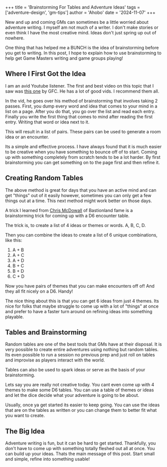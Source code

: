 +++
title = 'Brainstorming For Tables and Adventure Ideas'
tags = ['adventure-design', 'gm-tips']
author = 'Ahobo'
date = '2024-11-07'
+++

New and up and coming GMs can sometimes be a little worried about adventure writing.
I myself am not much of a writer. I don't make stories or even think
I have the most creative mind. Ideas don't just spring up out of nowhere. 

One thing that has helped me a BUNCH is the idea of brainstorming before you get to writing.
In this post, I hope to explain how to use brainstorming to help get Game Masters writing
and game groups playing!

## Where I First Got the Idea

I am an avid Youtube listener. The first and best video on this topic that I saw was 
[this one](https://youtu.be/5p3b07kxTGw?si=wkX2Wo1hPmlFgwBP) by GFC. He has a lot of good
vids. I recommend them all. 

In the vid, he goes over his method of brainstorming that involves taking 2 passes. First, you
dump every word and idea that comes to your mind in a list on a page. After you do that, you go over
the list and read each entry. Finally you write the first thing that comes to mind after reading the first
entry. Writing that word or idea next to it. 

This will result in a list of pairs. These pairs can be used to generate a room idea or an encounter. 

Its a simple and effective process. I have always found that it is much easier to be creative when
you have something to bounce off of to start. Coming up with something completely from scratch tends to
be a lot harder. By first brainstorming you can get something on to the page first and then refine it.

## Creating Random Tables

The above method is great for days that you have an active mind and can get "things" out of it
easily however, sometimes you can only get a few things out at a time. This next method might
work better on those days.

A trick I learned from [Chris McDowall](https://www.bastionland.com/) of Bastionland fame is a
brainstorming trick for coming up with a D6 encounter table.

The trick is, to create a list of 4 ideas or themes or words. A, B, C, D.

Then you can combine the ideas to create a list of 6 unique combinations, like this:

1. A + B
2. A + C
3. A + D
4. B + C
5. B + D
6. C + D

Now you have pairs of themes that you can make encounters off of! And they all fit nicely on a
D6. Handy!

The nice thing about this is that you can get 6 ideas from just 4 themes. Its nice for folks that
maybe struggle to come up with a lot of "things" at once and prefer to have a faster turn around
on refining ideas into something playable.

## Tables and Brainstorming

Random tables are one of the best tools that GMs have at their disposal. It is very possible to create
entire adventures using nothing but random tables. Its even possible to run a session no previous
prep and just roll on tables and improvise as players interact with the world.

Tables can also be used to spark ideas or serve as the basis of your brainstorming.

Lets say you are really not creative today. You cant even come up with 4 themes to make some
D6 tables. You can use a table of themes or ideas and let the dice decide what your adventure is going
to be about.

Usually, once ya get started its easier to keep going. You can use the ideas that are on the tables
as written or you can change them to better fit what you want to create.

## The Big Idea

Adventure writing is fun, but it can be hard to get started. Thankfully, you don't have to come
up with something totally fleshed out all at once. You can build up your ideas. Thats the main message
of this post. Start small and simple, refine into something usable! 